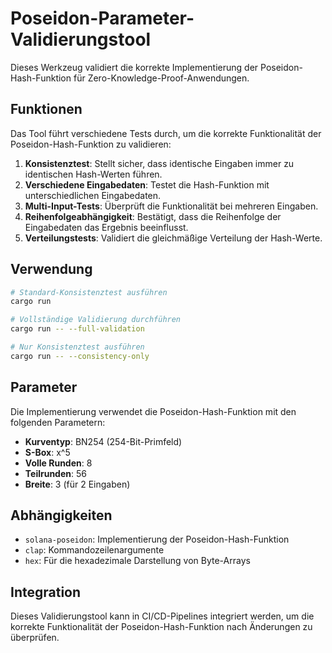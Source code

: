 # Poseidon-Parameter-Validierungstool

Dieses Werkzeug validiert die korrekte Implementierung der Poseidon-Hash-Funktion für Zero-Knowledge-Proof-Anwendungen.

## Funktionen

Das Tool führt verschiedene Tests durch, um die korrekte Funktionalität der Poseidon-Hash-Funktion zu validieren:

1. **Konsistenztest**: Stellt sicher, dass identische Eingaben immer zu identischen Hash-Werten führen.
2. **Verschiedene Eingabedaten**: Testet die Hash-Funktion mit unterschiedlichen Eingabedaten.
3. **Multi-Input-Tests**: Überprüft die Funktionalität bei mehreren Eingaben.
4. **Reihenfolgeabhängigkeit**: Bestätigt, dass die Reihenfolge der Eingabedaten das Ergebnis beeinflusst.
5. **Verteilungstests**: Validiert die gleichmäßige Verteilung der Hash-Werte.

## Verwendung

```bash
# Standard-Konsistenztest ausführen
cargo run

# Vollständige Validierung durchführen
cargo run -- --full-validation

# Nur Konsistenztest ausführen
cargo run -- --consistency-only
```

## Parameter

Die Implementierung verwendet die Poseidon-Hash-Funktion mit den folgenden Parametern:

- **Kurventyp**: BN254 (254-Bit-Primfeld)
- **S-Box**: x^5
- **Volle Runden**: 8
- **Teilrunden**: 56
- **Breite**: 3 (für 2 Eingaben)

## Abhängigkeiten

- `solana-poseidon`: Implementierung der Poseidon-Hash-Funktion
- `clap`: Kommandozeilenargumente
- `hex`: Für die hexadezimale Darstellung von Byte-Arrays

## Integration

Dieses Validierungstool kann in CI/CD-Pipelines integriert werden, um die korrekte Funktionalität der Poseidon-Hash-Funktion nach Änderungen zu überprüfen.
